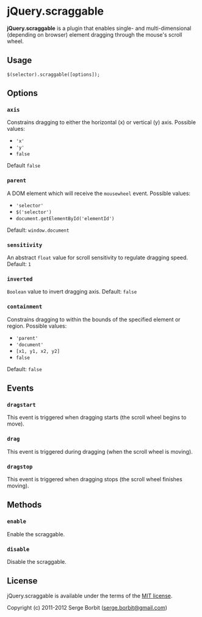 # jQuery.scraggable

**jQuery.scraggable** is a plugin that enables single- and multi-dimensional (depending on browser) element dragging through the mouse's scroll wheel.

## Usage

    $(selector).scraggable([options]);

## Options

### `axis`

Constrains dragging to either the horizontal (x) or vertical (y) axis. Possible values:

* `'x'`
* `'y'`
* `false`

Default `false`

### `parent`

A DOM element which will receive the `mousewheel` event. Possible values:

* `'selector'`
* `$('selector')`
* `document.getElementById('elementId')`

Default: `window.document`

### `sensitivity`

An abstract `float` value for scroll sensitivity to regulate dragging speed. Default: `1`

### `inverted`

`Boolean` value to invert dragging axis. Default: `false`

### `containment`

Constrains dragging to within the bounds of the specified element or region. Possible values:

* `'parent'`
* `'document'`
* `[x1, y1, x2, y2]`
* `false`

Default: `false`

## Events

### `dragstart`

This event is triggered when dragging starts (the scroll wheel begins to move).

### `drag`

This event is triggered during dragging (when the scroll wheel is moving).

### `dragstop`

This event is triggered when dragging stops (the scroll wheel finishes moving).

## Methods

### `enable`

Enable the scraggable.

### `disable`

Disable the scraggable.

## License 

jQuery.scraggable is available under the terms of the [MIT license](http://en.wikipedia.org/wiki/MIT_License#License_terms).

Copyright (c) 2011-2012 Serge Borbit (serge.borbit@gmail.com)